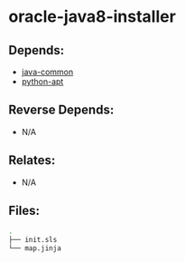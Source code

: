 # oracle-java8-installer

## Depends:

  -  [java-common](/salt/java-common)
  -  [python-apt](/salt/python-apt)

## Reverse Depends:

  -  N/A

## Relates:

  -  N/A

## Files:

```bash
.
├── init.sls
└── map.jinja
```

